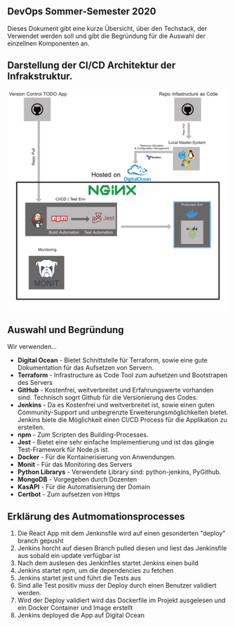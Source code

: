 ## DevOps Sommer-Semester 2020
Dieses Dokument gibt eine kurze Übersicht, über den Techstack, der Verwendet werden soll und gibt die Begründung für die Auswahl der einzellnen Komponenten an.

## Darstellung der CI/CD Architektur der Infrakstruktur.
![](OutlineArchitectureOfTheInfrastructureV2.png)

## Auswahl und Begründung
Wir verwenden...

- **Digital Ocean** - Bietet Schnittstelle für Terraform, sowie eine gute Dokumentation für das Aufsetzen von Servern. 
- **Terraform** - Infrastructure as Code Tool zum aufsetzen und Bootstrapen des Servers 
- **GitHub** - Kostenfrei, weitverbreitet und Erfahrungswerte vorhanden sind. Technisch sogrt Github für die Versionierung des Codes.
- **Jenkins** - Da es Kostenfrei und weitverbreitet ist, sowie einen guten Community-Support und unbegrenzte Erweiterungsmöglichkeiten bietet. Jenkins biete die Möglichkeit einen CI/CD Process für die Applikation zu erstellen.
- **npm** - Zum Scripten des Building-Processes.
- **Jest** - Bietet eine sehr einfache Implementierung und ist das gängie Test-Framework für Node.js ist. 
- **Docker** - Für die Kontainerisierung von Anwendungen.
- **Monit** - Für das Monitoring des Servers
- **Python Librarys** - Verwendete Library sind: python-jenkins, PyGithub.
- **MongoDB** - Vorgegeben durch Dozenten
- **KasAPI** - Für die Automatisierung der Domain
- **Certbot** - Zum aufsetzen von Https
  
## Erklärung des Autmomationsprocesses
1. Die React App mit dem Jenkinsfile wird auf einen gesonderten "deploy" branch gepusht
2. Jenkins horcht auf diesen Branch pulled diesen und liest das Jenkinsfile aus sobald ein update verfügbar ist
3. Nach dem auslesen des Jenkinfiles startet Jenkins einen build
4. Jenkins startet npm, um die dependencies zu fetchen
5. Jenkins startet jest und führt die Tests aus
6. Sind alle Test positiv muss der Deploy durch einen Benutzer validiert werden.
7. Wird der Deploy validiert wird das Dockerfile im Projekt ausgelesen und ein Docker Container und Image erstellt
8. Jenkins deployed die App auf Digital Ocean

